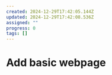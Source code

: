 ```yaml
---
created: 2024-12-29T17:42:05.144Z
updated: 2024-12-29T17:42:08.536Z
assigned: ""
progress: 0
tags: []
---
```


# Add basic webpage
